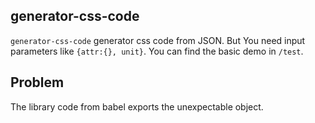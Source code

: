 ## generator-css-code
`generator-css-code` generator css code from JSON.
But You need input parameters like `{attr:{}, unit}`.
You can find the basic demo in `/test`.


## Problem
The library code from babel exports the unexpectable object.


